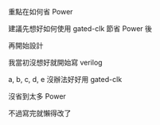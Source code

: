 重點在如何省 Power

建議先想好如何使用 gated-clk 節省 Power 後

再開始設計

我當初沒想好就開始寫 verilog

a, b, c, d, e 沒辦法好好用 gated-clk

沒省到太多 Power

不過寫完就懶得改了

